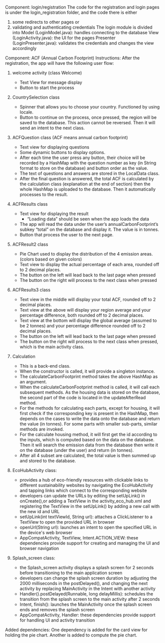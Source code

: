 Component: login/registration
The code for the registration and login pages is under the login_registration folder, and the code there is either 
1) some redirects to other pages
or
2) validating and authenticating credentials
The login module is divided into 
Model (LoginModel.java):  handles connecting to the database
View (LoginActivity.java): the UI for the pages 
Presenter (LoginPresenter.java): validates the credentials and changes the view accordingly

Component: ACF (Annual Carbon Footprint)
Instructions:
After the registration, the app will have the following user flow:
1. welcome activity (class Welcome)
    * Text View for message display
    * Button to start the process

2. CountrySelection class 
    * Spinner that allows you to choose your country. Functioned by using locale.
    * Button to continue on the process, once pressed, the region will be saved to the database. This action cannot be reversed. Then it will send an intent to the next class.

3. ACFQuestion class (ACF means annual carbon footprint)
    * Text view for displaying questions
    * Some dynamic buttons to display options. 
    * After each time the user press any button, their choice will be recorded by a HashMap with the question number as key (in String format to store on the database) and button order as the value. 
    * The text of questions and answers are stored in the LocalData class. 
    * After the final question is answered, the total ACF is calculated by the calculation class (explanation at the end of section) then the whole HashMap is uploaded to the database. Then it automatically processes to the result.

4. ACFResults class
    * Text view for displaying the result
        * “Loading data” should be seen when the app loads the data
    * The app will read the data under the user’s annualCarbonFootprint’s subkey “total” on the database and display it. The value is in tonnes.
    * Button that process the user to the next page.

5. ACFResult2 class
    * Pie Chart used to display the distribution of the 4 emission areas. (colors based on given colors)
    * Text view to display the actual percentage of each area, rounded off to 2 decimal places.
    * The button on the left will lead back to the last page when pressed
    * The button on the right will process to the next class when pressed

6. ACFResults3 class
    * Text view in the middle will display your total ACF, rounded off to 2 decimal places.
    * Text view at the above will display your region average and your percentage difference, both rounded off to 2 decimal places.
    * Text view at the bottom will display the global average (assumed to be 2 tonnes) and your percentage difference rounded off to 2 decimal places.
    * The button on the left will lead back to the last page when pressed
    * The button on the right will process to the next class when pressed, which is the main activity class.

7. Calculation
    * This is a back-end class.
    * When the constructor is called, it will provide a singleton instance.
    * The calculateCarbonFootprint method takes the above HashMap as an argument.
    * When the calculateCarbonFootprint method is called, it will call each subsequent methods. As the housing data is stored on the database, the second part of the code is located in the updateAfterRead method.
    * For the methods for calculating each parts, except for housing, it will first check if the corresponding key is present in the HashMap, then depends on the cases to write the data onto the database and return the value (in tonnes). For some parts with smaller sub-parts, similar methods are invoked.
    * For the calculate housing method, it will first get the id according to the inputs, which is computed based on the data on the database. Then it will search the emission data from the database then write it on the database (under the user) and return (in tonnes).
    * After all 4 subset are calculated, the total value is then summed up and stored to the database.

8. EcoHubActivity class:
   * provides a hub of eco-friendly resources with clickable links to different sustainability websites by navigating the EcoHubActivity and tapping links which connect to the corresponding website
   * developers can update the URLs by editing the setUpLink() in onCreate(),or adding a TextView in the activity_eco_hub.xml and registering the TextView in the setUpLink() by adding a new call with the new id and URL
   * setUpLink(int textViewId, String url): attaches a ClickListener to a TextView to open the provided URL in browser
   * openUrl(String url): launches an intent to open the specified URL in the device's web browser
   * AppCompatActivity, TextView, Intent.ACTION_VIEW: these dependencies provide support for creating and managing the UI and browser navigation

9. Splash_screen class:
   * the Splash_screen activity displays a splash screen for 2 seconds before transitioning to the main application screen
   * developers can change the splash screen duration by adjusting the 2000 milliseconds in the postDelayed(), and changing the next activity by replacing MainActivity in the Intent with another activity
   * Handler().postDelayed(Runnable, long delayMillis): schedules the transition from the splash screen to the main activity after 2 seconds
   * Intent, finish(): launches the MainActivity once the splash screen ends and removes the splash screen
   * AppCompatActivity, Handler: these dependencies provide support for handling UI and activity transition


Added dependencies:
One dependency is added for the card view for holding the pie chart. Another is added to compute the pie chart.
